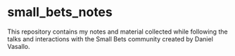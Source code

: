 # small_bets_notes
This repository contains my notes and material collected while following the talks and interactions with the Small Bets community created by Daniel Vasallo.
